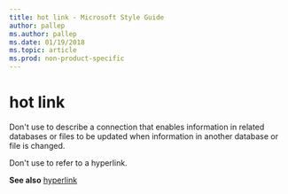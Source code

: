 ```yaml
---
title: hot link - Microsoft Style Guide
author: pallep
ms.author: pallep
ms.date: 01/19/2018
ms.topic: article
ms.prod: non-product-specific
---
```


# hot link

Don't use to describe a connection that
enables information in related databases or files to be
updated when information in another database or file is changed. 

Don't use to refer to a hyperlink.

**See also** [hyperlink](/style-guide/a-z-word-list-term-collections/h/hyperlink)
